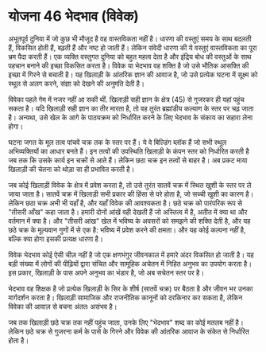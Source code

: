 # योजना 46 भेदभाव (विवेक)

अभूतपूर्व दुनिया में जो कुछ भी मौजूद है वह वास्तविकता नहीं है। धारणा की वस्तुएं समय के साथ बदलती हैं, विकसित होती हैं, बढ़ती हैं और नष्ट हो जाती हैं। लेकिन संवेदी धारणा की ये वस्तुएं वास्तविकता का पूरा भ्रम पैदा करती हैं। एक व्यक्ति वस्तुगत दुनिया को बहुत महत्व देता है और इंद्रिय बोध की वस्तुओं के साथ पहचान बनाने की इच्छा विकसित करता है। विवेक या भेदभाव वह शक्ति है जो उसे भौतिक आसक्ति की इच्छा में गिरने से बचाती है। यह खिलाड़ी के आंतरिक ज्ञान की आवाज है, जो उसे प्रत्येक घटना में सूक्ष्म को स्थूल से अलग करने, संज्ञा को देखने की अनुमति देती है।

विवेका पहले गेम में नजर नहीं आ सकी थीं. खिलाड़ी सही ज्ञान के क्षेत्र (45) से गुजरकर ही यहां पहुंच सकता है। यदि खिलाड़ी सही ज्ञान का तीर मारता है, तो वह तुरंत ब्रह्मांडीय कल्याण के स्तर पर चढ़ जाता है। अन्यथा, उसे खेल के आगे के पाठ्यक्रम को निर्धारित करने के लिए भेदभाव के संकाय का सहारा लेना होगा।

घटना जगत के मूल तत्व पांचवें चक्र तक के स्तर पर हैं। ये वे बिल्डिंग ब्लॉक हैं जो सभी स्थूल अभिव्यक्तियों का आधार बनते हैं। इन तत्वों की उपस्थिति खिलाड़ी के कंपन स्तर को निर्धारित करती है जब तक कि उसके कार्य इन चक्रों से आते हैं। लेकिन छठा चक्र इन तत्वों से बाहर है। अब प्रकट माया खिलाड़ी की चेतना को थोड़ा सा ही प्रभावित करती है।

जब कोई खिलाड़ी विवेक के क्षेत्र में प्रवेश करता है, तो उसे तुरंत सातवें चक्र में स्थित खुशी के स्तर पर ले जाया जाता है। सातवें चक्र में खिलाड़ी सभी प्रकार की हिंसा से परे होता है, जो सच्ची खुशी का कारण है। लेकिन छठा चक्र अभी भी यहाँ है, और यहाँ विवेक की आवश्यकता है। छठे चक्र को पारंपरिक रूप से "तीसरी आँख" कहा जाता है। हमारी दोनों आंखें वही देखती हैं जो अस्तित्व में है, अतीत में क्या था और वर्तमान में क्या है। और "तीसरी आंख" खेल में भविष्य के अवसरों को समझने की शक्ति देती है, और यह छठे चक्र के मूल्यवान गुणों में से एक है: भविष्य में प्रवेश करने की क्षमता। और यह कोई कल्पना नहीं है, बल्कि क्या होगा इसकी प्रत्यक्ष धारणा है।

विवेक भेदभाव कोई ऐसी चीज़ नहीं है जो एक क्षणभंगुर जीवनकाल में हमारे अंदर विकसित हो जाती है। यह बड़ी संख्या में लोगों की पीढ़ियों द्वारा संचित और सामूहिक अचेतन में निहित अनुभव का उपयोग करता है। इस प्रकार, खिलाड़ी के पास अपने अनुभव का भंडार है, जो अब सचेतन स्तर पर है।

भेदभाव वह शिक्षक है जो प्रत्येक खिलाड़ी के सिर के शीर्ष (सातवें चक्र) पर बैठता है और जीवन भर उनका मार्गदर्शन करता है। खिलाड़ी सामाजिक और राजनीतिक कानूनों को दरकिनार कर सकता है, लेकिन विवेका की आवाज़ से बचना अंततः असंभव है।

जब तक खिलाड़ी छठे चक्र तक नहीं पहुंच जाता, उनके लिए "भेदभाव" शब्द का कोई मतलब नहीं है। लेकिन छठे चक्र से गुजरना कर्म के पासे के गिरने और विवेक की आंतरिक आवाज के संकेत से निर्धारित होता है।

